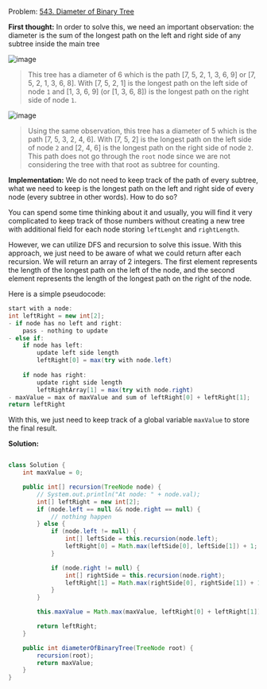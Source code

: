 Problem: [543. Diameter of Binary Tree](https://leetcode.com/problems/diameter-of-binary-tree/description/)

<strong>First thought:</strong>
In order to solve this, we need an important observation: the diameter is the sum of the longest path on the left and right side of any subtree inside the main tree

![image](https://github.com/truongductri01/leetcode-pratices/assets/58579187/3b51d49e-aed1-4fb4-a63a-30d0b4f24029)
> This tree has a diameter of 6 which is the path [7, 5, 2, 1, 3, 6, 9] or [7, 5, 2, 1, 3, 6, 8]. With [7, 5, 2, 1] is the longest path on the left side of node `1` and [1, 3, 6, 9] (or [1, 3, 6, 8]) is the longest path on the right side of node `1`.

![image](https://github.com/truongductri01/leetcode-pratices/assets/58579187/7b0334ea-543d-4a2b-b79b-be63233d8ba8)
> Using the same observation, this tree has a diameter of 5 which is the path [7, 5, 3, 2, 4, 6]. With [7, 5, 2] is the longest path on the left side of node `2` and [2, 4, 6] is the longest path on the right side of node `2`. This path does not go through the `root` node since we are not considering the tree with that root as subtree for counting.



<strong>Implementation:</strong>
We do not need to keep track of the path of every subtree, what we need to keep is the longest path on the left and right side of every node (every subtree in other words). How to do so?

You can spend some time thinking about it and usually, you will find it very complicated to keep track of those numbers without creating a new tree with additional field for each node storing `leftLenght` and `rightLength`.

However, we can utilize DFS and recursion to solve this issue. With this approach, we just need to be aware of what we could return after each recursion. 
We will return an array of 2 integers. The first element represents the length of the longest path on the left of the node, and the second element represents the length of the longest path on the right of the node.

Here is a simple pseudocode:

```java
start with a node:
int leftRight = new int[2];
- if node has no left and right: 
    pass - nothing to update
- else if:
    if node has left:
        update left side length
        leftRight[0] = max(try with node.left)
    
    if node has right:
        update right side length
        leftRightArray[1] = max(try with node.right)
- maxValue = max of maxValue and sum of leftRight[0] + leftRight[1];
return leftRight
```

With this, we just need to keep track of a global variable `maxValue` to store the final result.


<strong>Solution:</strong>

```java

class Solution {
    int maxValue = 0;

    public int[] recursion(TreeNode node) {
        // System.out.println("At node: " + node.val);
        int[] leftRight = new int[2];
        if (node.left == null && node.right == null) {
            // nothing happen
        } else {
            if (node.left != null) {
                int[] leftSide = this.recursion(node.left);
                leftRight[0] = Math.max(leftSide[0], leftSide[1]) + 1;
            }

            if (node.right != null) {
                int[] rightSide = this.recursion(node.right);
                leftRight[1] = Math.max(rightSide[0], rightSide[1]) + 1;
            }
        }

        this.maxValue = Math.max(maxValue, leftRight[0] + leftRight[1]);

        return leftRight;
    }

    public int diameterOfBinaryTree(TreeNode root) {
        recursion(root);
        return maxValue;
    }
}
```
